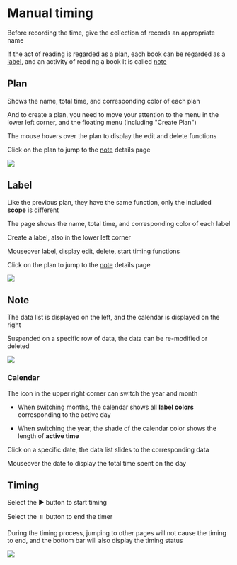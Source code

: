 # Manual timing

Before recording the time, give the collection of records an appropriate name

If the act of reading is regarded as a [plan](./note.md#plan), each book can be regarded as a [label](./note.md#label), and an activity of reading a book It is called [note](./note.md#note)


## Plan

Shows the name, total time, and corresponding color of each plan

And to create a plan, you need to move your attention to the menu in the lower left corner, and the floating menu (including "Create Plan")

The mouse hovers over the plan to display the edit and delete functions

Click on the plan to jump to the [note](./note.md#note) details page

![](/note/plan.png)

## Label

Like the previous plan, they have the same function, only the included **scope** is different

The page shows the name, total time, and corresponding color of each label

Create a label, also in the lower left corner

Mouseover label, display edit, delete, start timing functions

Click on the plan to jump to the [note](./note.md#note) details page


![](/note/label.png)


## Note

The data list is displayed on the left, and the calendar is displayed on the right

Suspended on a specific row of data, the data can be re-modified or deleted

![](/note/note.png)

### Calendar

The icon in the upper right corner can switch the year and month

+ When switching months, the calendar shows all **label colors** corresponding to the active day

+ When switching the year, the shade of the calendar color shows the length of **active time**

Click on a specific date, the data list slides to the corresponding data

Mouseover the date to display the total time spent on the day



## Timing

Select the ▶️ button to start timing

Select the ⏸️ button to end the timer

During the timing process, jumping to other pages will not cause the timing to end, and the bottom bar will also display the timing status

![](/note/time.png)